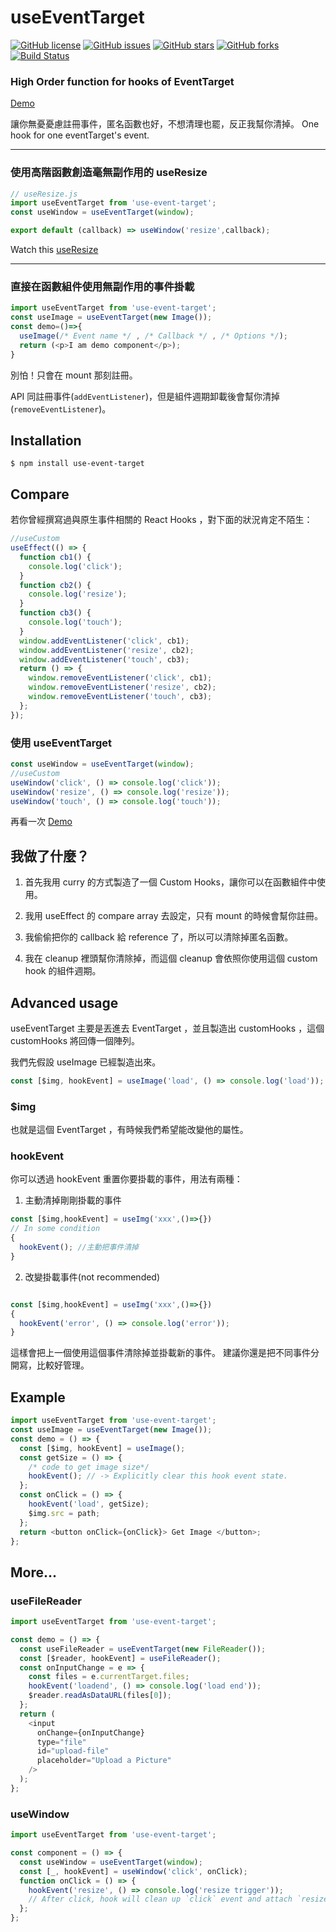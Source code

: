 # useEventTarget

[![GitHub license](https://img.shields.io/github/license/realdennis/useEventTarget.svg)](https://github.com/realdennis/useEventTarget/blob/master/LICENSE)
[![GitHub issues](https://img.shields.io/github/issues/realdennis/useEventTarget.svg)](https://github.com/realdennis/useEventTarget/issues)
[![GitHub stars](https://img.shields.io/github/stars/realdennis/useEventTarget.svg)](https://github.com/realdennis/useEventTarget/stargazers)
[![GitHub forks](https://img.shields.io/github/forks/realdennis/useEventTarget.svg)](https://github.com/realdennis/useEventTarget/network)
[![Build Status](https://travis-ci.org/realdennis/useEventTarget.svg?branch=master)](https://travis-ci.org/realdennis/useEventTarget)

### High Order function for hooks of EventTarget 

[Demo](https://codesandbox.io/s/j2w4n92219)

讓你無憂憂慮註冊事件，匿名函數也好，不想清理也罷，反正我幫你清掉。
One hook for one eventTarget's event.


----

### 使用高階函數創造毫無副作用的 useResize

```javascript
// useResize.js
import useEventTarget from 'use-event-target';
const useWindow = useEventTarget(window);

export default (callback) => useWindow('resize',callback);
```
Watch this [useResize](https://codesandbox.io/s/73m4z11vp6)

---

### 直接在函數組件使用無副作用的事件掛載
```javascript
import useEventTarget from 'use-event-target';
const useImage = useEventTarget(new Image());
const demo=()=>{
  useImage(/* Event name */ , /* Callback */ , /* Options */);
  return (<p>I am demo component</p>);
}
```

別怕！只會在 mount 那刻註冊。

API 同註冊事件(`addEventListener`)，但是組件週期卸載後會幫你清掉(`removeEventListener`)。

## Installation

```
$ npm install use-event-target
```

## Compare

若你曾經撰寫過與原生事件相關的 React Hooks ，對下面的狀況肯定不陌生：

```javascript
//useCustom
useEffect(() => {
  function cb1() {
    console.log('click');
  }
  function cb2() {
    console.log('resize');
  }
  function cb3() {
    console.log('touch');
  }
  window.addEventListener('click', cb1);
  window.addEventListener('resize', cb2);
  window.addEventListener('touch', cb3);
  return () => {
    window.removeEventListener('click', cb1);
    window.removeEventListener('resize', cb2);
    window.removeEventListener('touch', cb3);
  };
});
```

### 使用 useEventTarget

```javascript
const useWindow = useEventTarget(window);
//useCustom
useWindow('click', () => console.log('click'));
useWindow('resize', () => console.log('resize'));
useWindow('touch', () => console.log('touch'));
```

再看一次 [Demo](https://codesandbox.io/s/j2w4n92219)


## 我做了什麼？

1. 首先我用 curry 的方式製造了一個 Custom Hooks，讓你可以在函數組件中使用。

2. 我用 useEffect 的 compare array 去設定，只有 mount 的時候會幫你註冊。

3. 我偷偷把你的 callback 給 reference 了，所以可以清除掉匿名函數。

4. 我在 cleanup 裡頭幫你清除掉，而這個 cleanup 會依照你使用這個 custom hook 的組件週期。

## Advanced usage

useEventTarget 主要是丟進去 EventTarget ，並且製造出 customHooks ，這個 customHooks 將回傳一個陣列。

我們先假設 useImage 已經製造出來。

```javascript
const [$img, hookEvent] = useImage('load', () => console.log('load'));
```

### \$img

也就是這個 EventTarget ，有時候我們希望能改變他的屬性。

### hookEvent

你可以透過 hookEvent 重置你要掛載的事件，用法有兩種：

1. 主動清掉剛剛掛載的事件

```javascript
const [$img,hookEvent] = useImg('xxx',()=>{})
// In some condition
{
  hookEvent(); //主動把事件清掉
}
```

2. 改變掛載事件(not recommended)

```javascript

const [$img,hookEvent] = useImg('xxx',()=>{})
{
  hookEvent('error', () => console.log('error'));
}
```

這樣會把上一個使用這個事件清除掉並掛載新的事件。
建議你還是把不同事件分開寫，比較好管理。


## Example

```javascript
import useEventTarget from 'use-event-target';
const useImage = useEventTarget(new Image());
const demo = () => {
  const [$img, hookEvent] = useImage();
  const getSize = () => {
    /* code to get image size*/
    hookEvent(); // -> Explicitly clear this hook event state.
  };
  const onClick = () => {
    hookEvent('load', getSize);
    $img.src = path;
  };
  return <button onClick={onClick}> Get Image </button>;
};
```

## More...

### useFileReader

```javascript
import useEventTarget from 'use-event-target';

const demo = () => {
  const useFileReader = useEventTarget(new FileReader());
  const [$reader, hookEvent] = useFileReader();
  const onInputChange = e => {
    const files = e.currentTarget.files;
    hookEvent('loadend', () => console.log('load end'));
    $reader.readAsDataURL(files[0]);
  };
  return (
    <input
      onChange={onInputChange}
      type="file"
      id="upload-file"
      placeholder="Upload a Picture"
    />
  );
};
```

### useWindow

```javascript
import useEventTarget from 'use-event-target';

const component = () => {
  const useWindow = useEventTarget(window);
  const [_, hookEvent] = useWindow('click', onClick);
  function onClick = () => {
    hookEvent('resize', () => console.log('resize trigger'));
    // After click, hook will clean up `click` event and attach `resize`
  };
};
```
